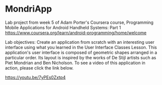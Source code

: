 # MondriApp
Lab project from week 5 of Adam Porter's Coursera course, Programming Mobile Applications for Android Handheld Systems: Part 1
https://www.coursera.org/learn/android-programming/home/welcome

Lab objectives:
Create an application from scratch with an interesting user interface using what you learned in the User Interface Classes
Lesson.
This application's user interface is composed of geometric shapes arranged in a particular order. Its layout is inspired 
by the works of De Stijl artists such as Piet Mondrian and Ben Nicholson.
To see a video of this application in action, please click the link below.

https://youtu.be/7yPEs0Zxtp4
